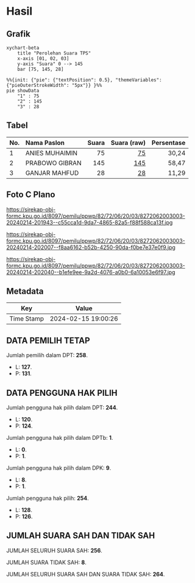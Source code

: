 # Hasil

## Grafik

```mermaid
xychart-beta
    title "Perolehan Suara TPS"
    x-axis [01, 02, 03]
    y-axis "Suara" 0 --> 145
    bar [75, 145, 28]
```

```mermaid
%%{init: {"pie": {"textPosition": 0.5}, "themeVariables": {"pieOuterStrokeWidth": "5px"}} }%%
pie showData
    "1" : 75
    "2" : 145
    "3" : 28
```

## Tabel

| No. | Nama Paslon    | Suara | Suara (raw) | Persentase |
|:--- |:-------------- | -----:| -----------:| ----------:|
| 1   | ANIES MUHAIMIN | 75    | [75][p-1]   | 30,24      |
| 2   | PRABOWO GIBRAN | 145   | [145][p-2]  | 58,47      |
| 3   | GANJAR MAHFUD  | 28    | [28][p-3]   | 11,29      |


[p-1]: https://github.com/gigit-pemilu/pemilu-2024-82-maluku-utara/blob/main/pilpres/hitung-suara/sub/82-maluku-utara/sub/72-kota-tidore-kepulauan/sub/06-oba-tengah/sub/2003-aketobololo/sub/003-tps/sub/paslon-1.txt
[p-2]: https://github.com/gigit-pemilu/pemilu-2024-82-maluku-utara/blob/main/pilpres/hitung-suara/sub/82-maluku-utara/sub/72-kota-tidore-kepulauan/sub/06-oba-tengah/sub/2003-aketobololo/sub/003-tps/sub/paslon-2.txt
[p-3]: https://github.com/gigit-pemilu/pemilu-2024-82-maluku-utara/blob/main/pilpres/hitung-suara/sub/82-maluku-utara/sub/72-kota-tidore-kepulauan/sub/06-oba-tengah/sub/2003-aketobololo/sub/003-tps/sub/paslon-3.txt

## Foto C Plano

https://sirekap-obj-formc.kpu.go.id/8097/pemilu/ppwp/82/72/06/20/03/8272062003003-20240214-201943--c55cca1d-9da7-4865-82a5-f88f588ca13f.jpg

https://sirekap-obj-formc.kpu.go.id/8097/pemilu/ppwp/82/72/06/20/03/8272062003003-20240214-202007--f8aa6162-b52b-4250-90da-f0be7e37e0f9.jpg

https://sirekap-obj-formc.kpu.go.id/8097/pemilu/ppwp/82/72/06/20/03/8272062003003-20240214-202040--b1efe9ee-9a2d-4076-a0b0-6a10053e6f97.jpg


## Metadata

| Key        | Value               |
| ---------- | ------------------- |
| Time Stamp | 2024-02-15 19:00:26 |


## DATA PEMILIH TETAP

Jumlah pemilih dalam DPT: **258**.
 * L: **127**.
 * P: **131**.

## DATA PENGGUNA HAK PILIH

Jumlah pengguna hak pilih dalam DPT: **244**.
 * L: **120**.
 * P: **124**.

Jumlah pengguna hak pilih dalam DPTb: **1**.
 * L: **0**.
 * P: **1**.

Jumlah pengguna hak pilih dalam DPK: **9**.
 * L: **8**.
 * P: **1**.

Jumlah pengguna hak pilih: **254**.
 * L: **128**.
 * P: **126**.

## JUMLAH SUARA SAH DAN TIDAK SAH

JUMLAH SELURUH SUARA SAH: **256**.

JUMLAH SUARA TIDAK SAH: **8**.

JUMLAH SELURUH SUARA SAH DAN SUARA TIDAK SAH: **264**.


